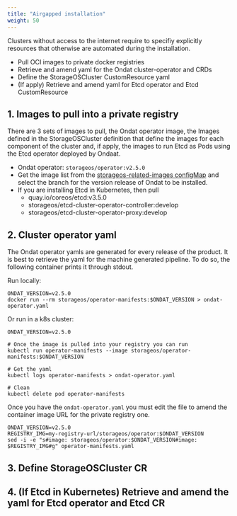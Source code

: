 ```yaml
---
title: "Airgapped installation"
weight: 50
---
```



Clusters without access to the internet require to specifiy explicitly
resources that otherwise are automated during the installation.

- Pull OCI images to private docker registries
- Retrieve and amend yaml for the Ondat cluster-operator and CRDs
- Define the StorageOSCluster CustomResource yaml
- (If apply) Retrieve and amend yaml for Etcd operator and Etcd CustomResource

## 1. Images to pull into a private registry 

There are 3 sets of images to pull, the Ondat operator image, the Images
defined in the StorageOSCluster definition that define the images for each
component of the cluster and, if apply, the images to run Etcd as Pods using
the Etcd operator deployed by Ondaat. 

- Ondat operator: `storageos/operator:v2.5.0`
- Get the image list from the
  [storageos-related-images configMap](https://github.com/storageos/operator/blob/main/bundle/manifests/storageos-related-images_v1_configmap.yaml)
and select the branch for the version release of Ondat to be installed.
- If you are installing Etcd in Kubernetes, then pull 
	- quay.io/coreos/etcd:v3.5.0
	- storageos/etcd-cluster-operator-controller:develop
	- storageos/etcd-cluster-operator-proxy:develop


## 2. Cluster operator yaml

The Ondat operator yamls are generated for every release of the product. It is
best to retrieve the yaml for the machine generated pipeline. To do so, the
following container prints it through stdout.

Run locally:
```
ONDAT_VERSION=v2.5.0
docker run --rm storageos/operator-manifests:$ONDAT_VERSION > ondat-operator.yaml
```

Or run in a k8s cluster:
```
ONDAT_VERSION=v2.5.0

# Once the image is pulled into your registry you can run
kubectl run operator-manifests --image storageos/operator-manifests:$ONDAT_VERSION 

# Get the yaml
kubectl logs operator-manifests > ondat-operator.yaml

# Clean
kubectl delete pod operator-manifests
```

Once you have the `ondat-operator.yaml` you must edit the file to amend the
container image URL for the private registry one. 
```
ONDAT_VERSION=v2.5.0
REGISTRY_IMG=my-registry-url/storageos/operator:$ONDAT_VERSION
sed -i -e "s#image: storageos/operator:$ONDAT_VERSION#image: $REGISTRY_IMG#g" operator-manifests.yaml
```

## 3. Define StorageOSCluster CR

## 4. (If Etcd in Kubernetes) Retrieve and amend the yaml for Etcd operator and Etcd CR

